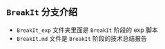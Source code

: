 ## `BreakIt` 分支介绍

- `BreakIt_exp` 文件夹里面是 `BreakIt` 阶段的 exp 脚本
- `BreakIt.md` 文件是 `BreakIt` 阶段的技术总结报告
